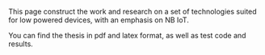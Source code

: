 This page construct the work and research on a set of technologies suited for low powered devices, with an emphasis on NB IoT.

You can find the thesis in pdf and latex format, as well as test code and results.
